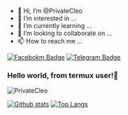 - 👋 Hi, I’m @PrivateCleo
- 👀 I’m interested in ...
- 🌱 I’m currently learning ...
- 💞️ I’m looking to collaborate on ...
- 📫 How to reach me ...

<!---
PrivateCleo/PrivateCleo is a ✨ special ✨ repository because its `README.md` (this file) appears on your GitHub profile.
You can click the Preview link to take a look at your changes.
--->
[![Facebokm Badge](https://img.shields.io/badge/-PrivateCleo-blue?style=flat&logo=Facebook&logoColor=white&link=https://www.facebook.com/cikd.miwae/)](https://www.facebook.com/cikd.miwae) [![Telegram Badge](https://img.shields.io/badge/-PrivateCleo-f01397?style=flat&logo=Telegram&logoColor=white&link=https://www.t.me/cartheo)](https://t.me/cartheo)
### Hello world, from termux user!👋
<p align=left> <img src=https://komarev.com/ghpvc/?username=PrivateCleo alt=PrivateCleo /> </p>

[![Github stats](https://github-readme-stats.vercel.app/api?username=PrivateCleo&show_icons=true&theme=dark&include_all_commits=true)](https://github.com/PrivateCleo/github-readme-stats)
[![Top Langs](https://github-readme-stats.vercel.app/api/top-langs/?username=PrivateCleo&layout=compact&theme=dark)](https://github.com/PrivateCleo/github-readme-stats)
